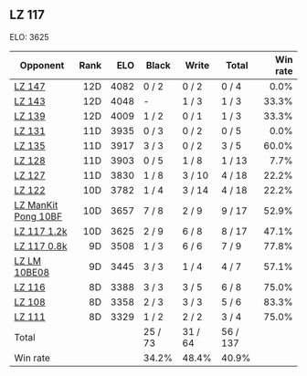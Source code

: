 ## LZ 117 ##

ELO: 3625

Opponent | Rank | ELO | Black | Write | Total | Win rate
---------|-----:|----:|-------|-------|-------|-------:
[LZ 147](LZ%20147.md) | 12D | 4082 | 0 / 2 | 0 / 2 | 0 / 4 | 0.0%
[LZ 143](LZ%20143.md) | 12D | 4048 | - | 1 / 3 | 1 / 3 | 33.3%
[LZ 139](LZ%20139.md) | 12D | 4009 | 1 / 2 | 0 / 1 | 1 / 3 | 33.3%
[LZ 131](LZ%20131.md) | 11D | 3935 | 0 / 3 | 0 / 2 | 0 / 5 | 0.0%
[LZ 135](LZ%20135.md) | 11D | 3917 | 3 / 3 | 0 / 2 | 3 / 5 | 60.0%
[LZ 128](LZ%20128.md) | 11D | 3903 | 0 / 5 | 1 / 8 | 1 / 13 | 7.7%
[LZ 127](LZ%20127.md) | 11D | 3830 | 1 / 8 | 3 / 10 | 4 / 18 | 22.2%
[LZ 122](LZ%20122.md) | 10D | 3782 | 1 / 4 | 3 / 14 | 4 / 18 | 22.2%
[LZ ManKit Pong 10BF](LZ%20ManKit%20Pong%2010BF.md) | 10D | 3657 | 7 / 8 | 2 / 9 | 9 / 17 | 52.9%
[LZ 117 1.2k](LZ%20117%201.2k.md) | 10D | 3625 | 2 / 9 | 6 / 8 | 8 / 17 | 47.1%
[LZ 117 0.8k](LZ%20117%200.8k.md) | 9D | 3508 | 1 / 3 | 6 / 6 | 7 / 9 | 77.8%
[LZ LM 10BE08](LZ%20LM%2010BE08.md) | 9D | 3445 | 3 / 3 | 1 / 4 | 4 / 7 | 57.1%
[LZ 116](LZ%20116.md) | 8D | 3388 | 3 / 3 | 3 / 5 | 6 / 8 | 75.0%
[LZ 108](LZ%20108.md) | 8D | 3358 | 2 / 3 | 3 / 3 | 5 / 6 | 83.3%
[LZ 111](LZ%20111.md) | 8D | 3329 | 1 / 2 | 2 / 2 | 3 / 4 | 75.0%
Total | | | 25 / 73 | 31 / 64 | 56 / 137 | 
Win rate| | | 34.2% | 48.4% | 40.9% | 
